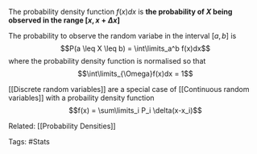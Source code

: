 The probability density function $f(x)dx$ is **the probability of $X$ being observed in the range $[x,x+\Delta x]$**

The probability to observe the random variabe in the interval $[a,b]$ is 
$$P(a \leq X \leq b) = \int\limits_a^b f(x)dx$$
where the probability density function is normalised so that 
$$\int\limits_{\Omega}f(x)dx = 1$$

[[Discrete random variables]] are a special case of [[Continuous random variables]] with a probaility density function 
$$f(x) = \sum\limits_i P_i \delta(x-x_i)$$

Related: 
[[Probability Densities]]

Tags: #Stats 